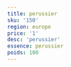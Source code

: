 ```yaml
---
title: perussier
sku: '150'
region: europe
price: '1'
desc: 'perussier'
essence: perussier
poids: 100
---
```

